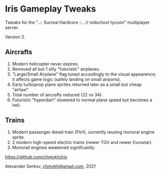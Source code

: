 Iris Gameplay Tweaks
====================

Tweaks for the "..:: Surreal Hardcore ::.. // oldschool tycoon" multiplayer server.

Version 2.

Aircrafts
---------

1. Modern helicopter never expires.
2. Removed all but 1 silly "futuristic" airplanes.
3. "Large/Small Airplane" flag tuned accordingly to the visual appearence; it affects game logic (safely landing on small airports).
4. Early turboprop plane sprites returned later as a small but cheap "airtaxi".
5. Total number of aircrafts reduced (22 vs 34).
6. Futuristic "hyperdart" slowered to normal plane speed but becomes a heli.

Trains
------

1. Modern passenger diesel train (Flirt), currently reusing monoral engine sprite.
2. 2 modern high-speed electric trains (newer TGV and newer Eurostar).
3. Monorail engines weakened significantly.

https://github.com/chmykh/iris

Alexander Serkov, chmykh@gmail.com, 2021
